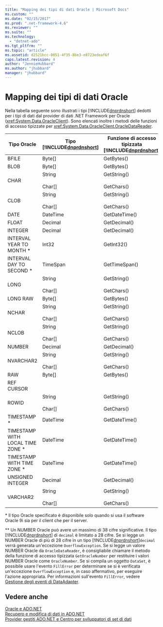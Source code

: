 ```yaml
---
title: "Mapping dei tipi di dati Oracle | Microsoft Docs"
ms.custom: ""
ms.date: "02/15/2017"
ms.prod: ".net-framework-4.6"
ms.reviewer: ""
ms.suite: ""
ms.technology: 
  - "dotnet-ado"
ms.tgt_pltfrm: ""
ms.topic: "article"
ms.assetid: d2521bcc-0051-4f35-8be3-e8723edeaf6f
caps.latest.revision: 4
author: "JennieHubbard"
ms.author: "jhubbard"
manager: "jhubbard"
---
```

# Mapping dei tipi di dati Oracle
Nella tabella seguente sono illustrati i tipi [!INCLUDE[dnprdnshort](../../../../includes/dnprdnshort-md.md)] dedotti per i tipi di dati dal provider di dati .NET Framework per Oracle \(<xref:System.Data.OracleClient>\). Sono elencati inoltre i metodi delle funzioni di accesso tipizzate per <xref:System.Data.OracleClient.OracleDataReader>.  
  
|Tipo Oracle|Tipo [!INCLUDE[dnprdnshort](../../../../includes/dnprdnshort-md.md)]|Funzione di accesso tipizzata [!INCLUDE[dnprdnshort](../../../../includes/dnprdnshort-md.md)]|Funzione di accesso tipizzata OracleType|  
|-----------------|----------------------------------------------------------------------|-----------------------------------------------------------------------------------------------|----------------------------------------------|  
|BFILE|Byte\[\]|GetBytes\(\)|GetOracleBFile\(\)|  
|BLOB|Byte\[\]|GetBytes\(\)|GetOracleLob\(\)|  
|CHAR|String<br /><br /> Char\[\]|GetString\(\)<br /><br /> GetChars\(\)|GetOracleString\(\)|  
|CLOB|String<br /><br /> Char\[\]|GetString\(\)<br /><br /> GetChars\(\)|GetOracleLob\(\)|  
|DATE|DateTime|GetDateTime\(\)|GetOracleDateTime\(\)|  
|FLOAT|Decimal|GetDecimal\(\)|GetOracleNumber\(\) \*\*|  
|INTEGER|Decimal|GetDecimal\(\)|GetOracleNumber\(\) \*\*|  
|INTERVAL YEAR TO MONTH \*|Int32|GetInt32\(\)|GetOracleMonthSpan\(\)|  
|INTERVAL DAY TO SECOND \*|TimeSpan|GetTimeSpan\(\)|GetOracleTimeSpan\(\)|  
|LONG|String<br /><br /> Char\[\]|GetString\(\)<br /><br /> GetChars\(\)|GetOracleString\(\)|  
|LONG RAW|Byte\[\]|GetBytes\(\)|GetOracleBinary\(\)|  
|NCHAR|String<br /><br /> Char\[\]|GetString\(\)<br /><br /> GetChars\(\)|GetOracleString\(\)|  
|NCLOB|String<br /><br /> Char\[\]|GetString\(\)<br /><br /> GetChars\(\)|GetOracleLob\(\)|  
|NUMBER|Decimal|GetDecimal\(\)|GetOracleNumber\(\) \*\*|  
|NVARCHAR2|String<br /><br /> Char\[\]|GetString\(\)<br /><br /> GetChars\(\)|GetOracleString\(\)|  
|RAW|Byte\[\]|GetBytes\(\)|GetOracleBinary\(\)|  
|REF CURSOR||||  
|ROWID|String<br /><br /> Char\[\]|GetString\(\)<br /><br /> GetChars\(\)|GetOracleString\(\)|  
|TIMESTAMP \*|DateTime|GetDateTime\(\)|GetOracleDateTime\(\)|  
|TIMESTAMP WITH LOCAL TIME ZONE \*|DateTime|GetDateTime\(\)|GetOracleDateTime\(\)|  
|TIMESTAMP WITH TIME ZONE \*|DateTime|GetDateTime\(\)|GetOracleDateTime\(\)|  
|UNSIGNED INTEGER|Decimal|GetDecimal\(\)|GetOracleNumber\(\) \*\*|  
|VARCHAR2|String<br /><br /> Char\[\]|GetString\(\)<br /><br /> GetChars\(\)|GetOracleString\(\)|  
  
 \* Il tipo Oracle specificato è disponibile solo quando si usa il software Oracle 9i sia per il client che per il server.  
  
 \*\* Un NUMBER Oracle può avere un massimo di 38 cifre significative. Il tipo [!INCLUDE[dnprdnshort](../../../../includes/dnprdnshort-md.md)] di `decimal` è limitato a 28 cifre. Se si legge un NUMBER Oracle di più di 28 cifre in un tipo [!INCLUDE[dnprdnshort](../../../../includes/dnprdnshort-md.md)]`decimal` verrà generata un'eccezione `OverflowException`. Se si legge un valore NUMBER Oracle da `OracleDataReader`, è consigliabile chiamare il metodo della funzione di accesso tipizzata `GetOracleNumber` per restituire i valori NUMBER Oracle come `OracleNumber`. Se si compila un oggetto `DataSet`, è possibile usare l'evento `FillError` per determinare se si è verificata un'eccezione `OverflowException` e, in caso affermativo, per eseguire l'azione appropriata. Per informazioni sull'evento `FillError`, vedere [Gestione degli eventi di DataAdapter](../../../../docs/framework/data/adonet/handling-dataadapter-events.md).  
  
## Vedere anche  
 [Oracle e ADO.NET](../../../../docs/framework/data/adonet/oracle-and-adonet.md)   
 [Recupero e modifica di dati in ADO.NET](../../../../docs/framework/data/adonet/retrieving-and-modifying-data.md)   
 [Provider gestiti ADO.NET e Centro per sviluppatori di set di dati](http://go.microsoft.com/fwlink/?LinkId=217917)